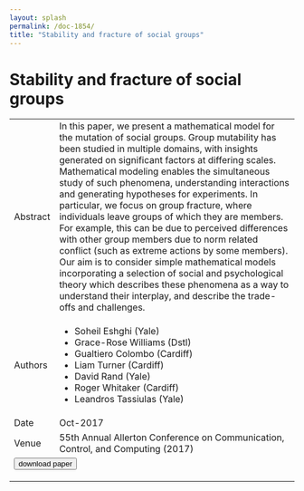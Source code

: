 ```yaml
---
layout: splash
permalink: /doc-1854/
title: "Stability and fracture of social groups"
---
```


# Stability and fracture of social groups

<table>
    <tbody>
    <tr>
        <td>Abstract</td>
        <td>In this paper, we present a mathematical model for the mutation of social groups. Group mutability has been studied in multiple domains, with insights generated on significant factors at differing scales. Mathematical modeling enables the simultaneous study of such phenomena, understanding interactions and generating hypotheses for experiments. In particular, we focus on group fracture, where individuals leave groups of which they are members. For example, this can be due to perceived differences with other group members due to norm related conflict (such as extreme actions by some members). Our aim is to consider simple mathematical models incorporating a selection of social and psychological theory which describes these phenomena as a way to understand their interplay, and describe the trade-offs and challenges.</td>
    </tr>
    <tr>
        <td>Authors</td>
        <td>
            <ul>
                <li>Soheil Eshghi (Yale)</li>
                <li>Grace-Rose Williams (Dstl)</li>
                <li>Gualtiero Colombo (Cardiff)</li>
                <li>Liam Turner (Cardiff)</li>
                <li>David Rand (Yale)</li>
                <li>Roger Whitaker (Cardiff)</li>
                <li>Leandros Tassiulas (Yale)</li>
            </ul>
        </td>
    </tr>
    <tr>
        <td>Date</td>
        <td>Oct-2017</td>
    </tr>
    <tr>
        <td>Venue</td>
        <td>55th Annual Allerton Conference on Communication, Control, and Computing (2017)</td>
    </tr>
        <tr>
            <td colspan="2">
                <form method="get" action="https://ibm.box.com/v/doc-1854-paper">
                    <button type="submit">download paper</button>
                </form>
            </td>
        </tr>
    </tbody>
</table>
